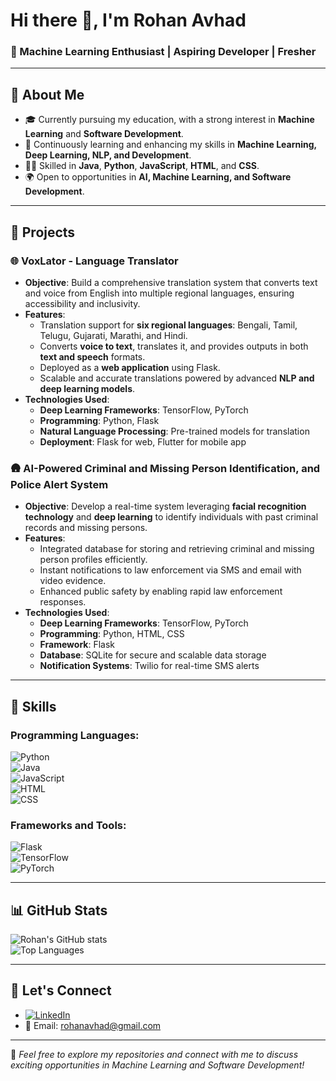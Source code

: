 

# Hi there 👋, I'm Rohan Avhad  
### 🌟 Machine Learning Enthusiast | Aspiring Developer | Fresher  

---

## 🚀 About Me  

- 🎓 Currently pursuing my education, with a strong interest in **Machine Learning** and **Software Development**.  
- 🌱 Continuously learning and enhancing my skills in **Machine Learning, Deep Learning, NLP, and Development**.  
- 🧑‍💻 Skilled in **Java**, **Python**, **JavaScript**, **HTML**, and **CSS**.  
- 🌍 Open to opportunities in **AI, Machine Learning, and Software Development**.  

---

## 💼 Projects  

### 🌐 VoxLator - Language Translator  

- **Objective**: Build a comprehensive translation system that converts text and voice from English into multiple regional languages, ensuring accessibility and inclusivity.  
- **Features**:  
  - Translation support for **six regional languages**: Bengali, Tamil, Telugu, Gujarati, Marathi, and Hindi.  
  - Converts **voice to text**, translates it, and provides outputs in both **text and speech** formats.  
  - Deployed as a **web application** using Flask.  
  - Scalable and accurate translations powered by advanced **NLP and deep learning models**.  
- **Technologies Used**:  
  - **Deep Learning Frameworks**: TensorFlow, PyTorch  
  - **Programming**: Python, Flask  
  - **Natural Language Processing**: Pre-trained models for translation  
  - **Deployment**: Flask for web, Flutter for mobile app  

### 🛖️ AI-Powered Criminal and Missing Person Identification, and Police Alert System  

- **Objective**: Develop a real-time system leveraging **facial recognition technology** and **deep learning** to identify individuals with past criminal records and missing persons.  
- **Features**:  
  - Integrated database for storing and retrieving criminal and missing person profiles efficiently.  
  - Instant notifications to law enforcement via SMS and email with video evidence.  
  - Enhanced public safety by enabling rapid law enforcement responses.  
- **Technologies Used**:  
  - **Deep Learning Frameworks**: TensorFlow, PyTorch  
  - **Programming**: Python, HTML, CSS  
  - **Framework**: Flask  
  - **Database**: SQLite for secure and scalable data storage  
  - **Notification Systems**: Twilio for real-time SMS alerts  

---

## 🔧 Skills  

### Programming Languages:  
![Python](https://img.shields.io/badge/Python-3776AB?style=for-the-badge&logo=python&logoColor=white)  
![Java](https://img.shields.io/badge/Java-007396?style=for-the-badge&logo=java&logoColor=white)  
![JavaScript](https://img.shields.io/badge/JavaScript-F7DF1E?style=for-the-badge&logo=javascript&logoColor=black)  
![HTML](https://img.shields.io/badge/HTML-E34F26?style=for-the-badge&logo=html5&logoColor=white)  
![CSS](https://img.shields.io/badge/CSS-1572B6?style=for-the-badge&logo=css3&logoColor=white)  

### Frameworks and Tools:  
![Flask](https://img.shields.io/badge/Flask-000000?style=for-the-badge&logo=flask&logoColor=white)  
![TensorFlow](https://img.shields.io/badge/TensorFlow-FF6F00?style=for-the-badge&logo=tensorflow&logoColor=white)  
![PyTorch](https://img.shields.io/badge/PyTorch-EE4C2C?style=for-the-badge&logo=pytorch&logoColor=white)  

---

## 📊 GitHub Stats  

![Rohan's GitHub stats](https://github-readme-stats.vercel.app/api?username=rohanavhad&show_icons=true&theme=radical)  
![Top Languages](https://github-readme-stats.vercel.app/api/top-langs/?username=rohanavhad&layout=compact&theme=radical)  

---

## 📧 Let's Connect  

- [![LinkedIn](https://img.shields.io/badge/LinkedIn-0077B5?style=for-the-badge&logo=linkedin&logoColor=white)](https://www.linkedin.com/in/rohan-avhad-663038238)  
- 📧 Email: [rohanavhad@gmail.com](mailto:rohanavhad204@gmail.com)  

---

🌟 *Feel free to explore my repositories and connect with me to discuss exciting opportunities in Machine Learning and Software Development!*  

